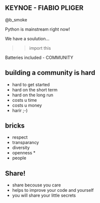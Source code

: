 KEYNOE - FIABIO PLIGER
----------------------

@b_smoke

Python is mainstream right now!

We have a soulution...
>> import this

Batteries included - COMMUNITY

building a community is hard
----------------------------

- hard to get started
- hard on the short term
- hard on the long run
- costs u time
- costs u money
- harir ;-)

bricks
------

- respect
- transparancy
- diversity
- openness * 
- people

Share!
------

- share becouse you care
- helps to improve your code and yourself
 - you will share your little secrets

